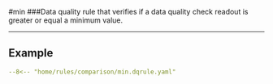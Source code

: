 #min
###Data quality rule that verifies if a data quality check readout is greater or equal a minimum value.
___
## Example
``` yaml
--8<-- "home/rules/comparison/min.dqrule.yaml"
```